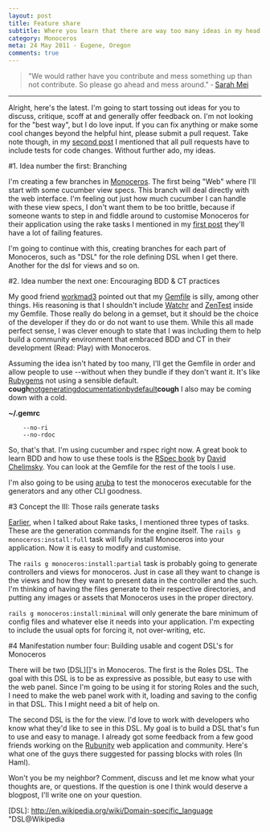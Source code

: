 ```yaml
---
layout: post
title: Feature share
subtitle: Where you learn that there are way too many ideas in my head.
category: Monoceros
meta: 24 May 2011 - Eugene, Oregon
comments: true
---
```


> "We would rather have you contribute and mess something up than not contribute. So please go ahead and mess around." &dash; [Sarah Mei][]
---
Alright, here's the latest. I'm going to start tossing out ideas for you to discuss, critique, scoff at and generally offer feedback on. I'm not looking for the "best way", but I do love input. If you can fix anything or make some cool changes beyond the helpful hint, please submit a pull request. Take note though, in my [second post][] I mentioned that all pull requests have to include tests for code changes. Without further ado, my ideas.

#1. Idea number the first: Branching

I'm creating a few branches in [Monoceros][]. The first being "Web" where I'll start with some cucumber view specs. This branch will deal directly with the web interface. I'm feeling out just how much cucumber I can handle with these view specs, I don't want them to be too brittle, because if someone wants to step in and fiddle around to customise Monoceros for their application using the rake tasks I mentioned in my [first post][] they'll have a lot of failing features.

I'm going to continue with this, creating branches for each part of Monoceros, such as "DSL" for the role defining DSL when I get there. Another for the dsl for views and so on.

#2. Idea number the next one: Encouraging BDD & CT practices

My good friend [workmad3][] pointed out that my [Gemfile][] is silly, among other things. His reasoning is that I shouldn't include [Watchr][] and [ZenTest][] inside my Gemfile. Those really do belong in a gemset, but it should be the choice of the developer if they do or do not want to use them. While this all made perfect sense, I was clever enough to state that I was including them to help build a community environment that embraced BDD and CT in their development (Read: Play) with Monoceros.

Assuming the idea isn't hated by too many, I'll get the Gemfile in order and allow people to use --without when they bundle if they don't want it. It's like [Rubygems][] not using a sensible default. **cough**[notgeneratingdocumentationbydefault][]**cough** I also may be coming down with a cold.

**~/.gemrc**

        --no-ri
        --no-rdoc

So, that's that. I'm using cucumber and rspec right now. A great book to learn BDD and how to use these tools is the [RSpec book][] by [David Chelimsky][]. You can look at the Gemfile for the rest of the tools I use.

I'm also going to be using [aruba][] to test the monoceros executable for the generators and any other CLI goodness.

#3 Concept the III: Those rails generate tasks

[Earlier][], when I talked about Rake tasks, I mentioned three types of tasks. These are the generation commands for the engine itself. The `rails g monoceros:install:full` task will fully install Monoceros into your application. Now it is easy to modify and customise.

The `rails g monoceros:install:partial` task is probably going to generate controllers and views for monoceros. Just in case all they want to change is the views and how they want to present data in the controller and the such. I'm thinking of having the files generate to their respective directories, and putting any images or assets that Monoceros uses in the proper directory.

`rails g monoceros:install:minimal` will only generate the bare minimum of config files and whatever else it needs into your application. I'm expecting to include the usual opts for forcing it, not over-writing, etc.

#4 Manifestation number four: Building usable and cogent DSL's for Monoceros

There will be two [DSL][]'s in Monoceros. The first is the Roles DSL. The goal with this DSL is to be as expressive as possible, but easy to use with the web panel. Since I'm going to be using it for storing Roles and the such, I need to make the web panel work with it, loading and saving to the config in that DSL. This I might need a bit of help on.

The second DSL is the for the view. I'd love to work with developers who know what they'd like to see in this DSL. My goal is to build a DSL that's fun to use and easy to manage. I already got some feedback from a few good friends working on the [Rubunity][] web application and community. Here's what one of the guys there suggested for passing blocks with roles (In Haml). <script src="https://gist.github.com/958822.js?file=show.html.haml"> </script>


Won't you be my neighbor? Comment, discuss and let me know what your thoughts are, or questions. If the question is one I think would deserve a blogpost, I'll write one on your question.

[Sarah Mei]: http://twitter.com/SarahMei "@SarahMei"
[Monoceros]: https://github.com/Spaceghost/Monoceros "Monoceros@Github"
[first post]: /Monoceros/2011/05/22/Monoceros-beginning.html#rake "Monoceros beginning - Rake tasks"
[second post]: /Monoceros/2011/05/23/A-confession.html#tests "A confession - Tests"
[workmad3]: https://github.com/workmad3 "Workmad3"
[Gemfile]: https://github.com/Spaceghost/Monoceros/blob/72f72f3eb8743685921c67c0cc17383c38029b74/Gemfile "Gemfile@Github"
[Watchr]: https://github.com/mynyml/watchr "Watchr@Github"
[ZenTest]: https://github.com/seattlerb/zentest "ZenTest@Github"
[Rubygems]: http://rubygems.org/
[notgeneratingdocumentationbydefault]: https://github.com/rubygems/rubygems/pull/42 "Pull request number 42"
[Rspec book]: http://pragprog.com/titles/achbd/the-rspec-book "The RSpec Book @ Pragprog"
[David Chelimsky]: https://github.com/dchelimsky "dchelimsky@Github"
[aruba]: https://github.com/cucumber/aruba "Aruba@Github"
[Earlier]: /Monoceros/2011/05/22/Monoceros-beginning.html#rake "Monoceros beginning - Rake tasks"
[Rubunity]: http://rubunity.com/ "Rubunity"
[DSL]: http://en.wikipedia.org/wiki/Domain-specific_language "DSL@Wikipedia


